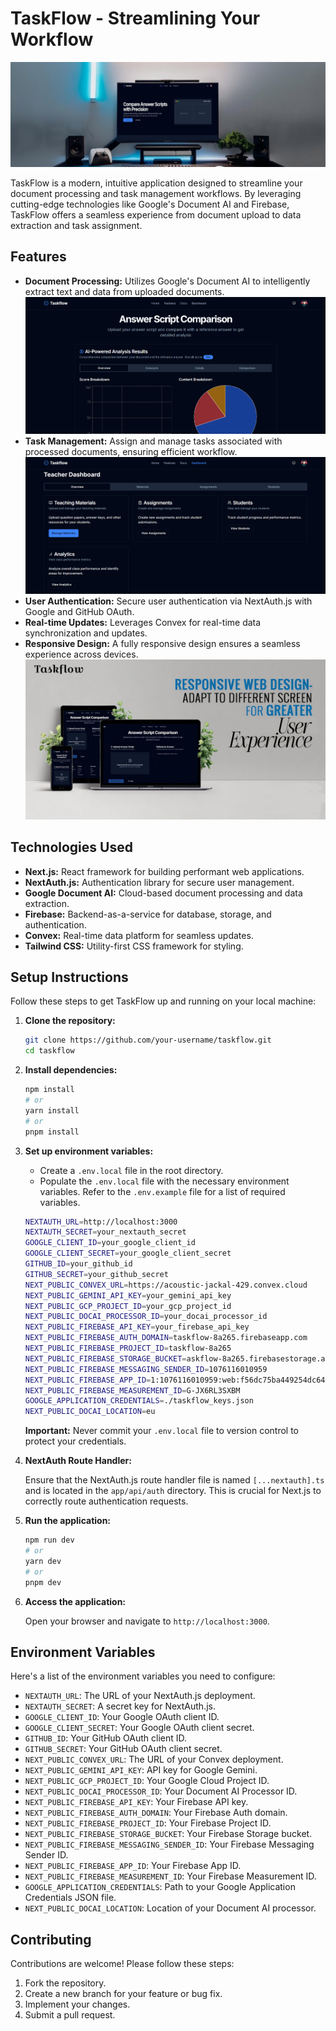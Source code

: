 # TaskFlow - Streamlining Your Workflow

![TaskFlow Logo](./readimg/homet.jpg)

TaskFlow is a modern, intuitive application designed to streamline your document processing and task management workflows. By leveraging cutting-edge technologies like Google's Document AI and Firebase, TaskFlow offers a seamless experience from document upload to data extraction and task assignment.

## Features

-   **Document Processing:** Utilizes Google's Document AI to intelligently extract text and data from uploaded documents.
    ![Document Processing Screenshot](./readimg/comaprisont.png)
-   **Task Management:** Assign and manage tasks associated with processed documents, ensuring efficient workflow.
    ![Task Management Screenshot](./readimg/taskt.png)
-   **User Authentication:** Secure user authentication via NextAuth.js with Google and GitHub OAuth.
-   **Real-time Updates:** Leverages Convex for real-time data synchronization and updates.
-   **Responsive Design:** A fully responsive design ensures a seamless experience across devices.
    ![Responsive Design Screenshot](./readimg/respt.jpg)

## Technologies Used

-   **Next.js:** React framework for building performant web applications.
-   **NextAuth.js:** Authentication library for secure user management.
-   **Google Document AI:** Cloud-based document processing and data extraction.
-   **Firebase:** Backend-as-a-service for database, storage, and authentication.
-   **Convex:** Real-time data platform for seamless updates.
-   **Tailwind CSS:** Utility-first CSS framework for styling.

## Setup Instructions

Follow these steps to get TaskFlow up and running on your local machine:

1.  **Clone the repository:**

    ```bash
    git clone https://github.com/your-username/taskflow.git
    cd taskflow
    ```

2.  **Install dependencies:**

    ```bash
    npm install
    # or
    yarn install
    # or
    pnpm install
    ```

3.  **Set up environment variables:**

    -   Create a `.env.local` file in the root directory.
    -   Populate the `.env.local` file with the necessary environment variables.  Refer to the `.env.example` file for a list of required variables.

    ```bash
    NEXTAUTH_URL=http://localhost:3000
    NEXTAUTH_SECRET=your_nextauth_secret
    GOOGLE_CLIENT_ID=your_google_client_id
    GOOGLE_CLIENT_SECRET=your_google_client_secret
    GITHUB_ID=your_github_id
    GITHUB_SECRET=your_github_secret
    NEXT_PUBLIC_CONVEX_URL=https://acoustic-jackal-429.convex.cloud
    NEXT_PUBLIC_GEMINI_API_KEY=your_gemini_api_key
    NEXT_PUBLIC_GCP_PROJECT_ID=your_gcp_project_id
    NEXT_PUBLIC_DOCAI_PROCESSOR_ID=your_docai_processor_id
    NEXT_PUBLIC_FIREBASE_API_KEY=your_firebase_api_key
    NEXT_PUBLIC_FIREBASE_AUTH_DOMAIN=taskflow-8a265.firebaseapp.com
    NEXT_PUBLIC_FIREBASE_PROJECT_ID=taskflow-8a265
    NEXT_PUBLIC_FIREBASE_STORAGE_BUCKET=askflow-8a265.firebasestorage.app
    NEXT_PUBLIC_FIREBASE_MESSAGING_SENDER_ID=1076116010959
    NEXT_PUBLIC_FIREBASE_APP_ID=1:1076116010959:web:f56dc75ba449254dc644ba
    NEXT_PUBLIC_FIREBASE_MEASUREMENT_ID=G-JX6RL3SXBM
    GOOGLE_APPLICATION_CREDENTIALS=./taskflow_keys.json
    NEXT_PUBLIC_DOCAI_LOCATION=eu
    ```

    **Important:** Never commit your `.env.local` file to version control to protect your credentials.

4.  **NextAuth Route Handler:**

    Ensure that the NextAuth.js route handler file is named `[...nextauth].ts` and is located in the `app/api/auth` directory. This is crucial for Next.js to correctly route authentication requests.

5.  **Run the application:**

    ```bash
    npm run dev
    # or
    yarn dev
    # or
    pnpm dev
    ```

6.  **Access the application:**

    Open your browser and navigate to `http://localhost:3000`.

## Environment Variables

Here's a list of the environment variables you need to configure:

-   `NEXTAUTH_URL`: The URL of your NextAuth.js deployment.
-   `NEXTAUTH_SECRET`: A secret key for NextAuth.js.
-   `GOOGLE_CLIENT_ID`: Your Google OAuth client ID.
-   `GOOGLE_CLIENT_SECRET`: Your Google OAuth client secret.
-   `GITHUB_ID`: Your GitHub OAuth client ID.
-   `GITHUB_SECRET`: Your GitHub OAuth client secret.
-   `NEXT_PUBLIC_CONVEX_URL`: The URL of your Convex deployment.
-   `NEXT_PUBLIC_GEMINI_API_KEY`: API key for Google Gemini.
-   `NEXT_PUBLIC_GCP_PROJECT_ID`: Your Google Cloud Project ID.
-   `NEXT_PUBLIC_DOCAI_PROCESSOR_ID`: Your Document AI Processor ID.
-   `NEXT_PUBLIC_FIREBASE_API_KEY`: Your Firebase API key.
-   `NEXT_PUBLIC_FIREBASE_AUTH_DOMAIN`: Your Firebase Auth domain.
-   `NEXT_PUBLIC_FIREBASE_PROJECT_ID`: Your Firebase Project ID.
-   `NEXT_PUBLIC_FIREBASE_STORAGE_BUCKET`: Your Firebase Storage bucket.
-   `NEXT_PUBLIC_FIREBASE_MESSAGING_SENDER_ID`: Your Firebase Messaging Sender ID.
-   `NEXT_PUBLIC_FIREBASE_APP_ID`: Your Firebase App ID.
-   `NEXT_PUBLIC_FIREBASE_MEASUREMENT_ID`: Your Firebase Measurement ID.
-   `GOOGLE_APPLICATION_CREDENTIALS`: Path to your Google Application Credentials JSON file.
-   `NEXT_PUBLIC_DOCAI_LOCATION`: Location of your Document AI processor.

## Contributing

Contributions are welcome! Please follow these steps:

1.  Fork the repository.
2.  Create a new branch for your feature or bug fix.
3.  Implement your changes.
4.  Submit a pull request.
